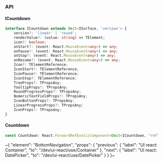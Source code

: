 

### API

#### ICountdown

```ts
interface ICountdown extends Omit<ISurface, 'version'> {
    version?: 'linear' | 'round';
    renderValue?: (value: string) => TElement;
    icon?: boolean;
    onStart?: (event: React.MouseEvent<any>) => any;
    onPause?: (event: React.MouseEvent<any>) => any;
    onStop?: (event: React.MouseEvent<any>) => any;
    onResume?: (event: React.MouseEvent<any>) => any;
    Icon?: TElementReference;
    IconStart?: TElementReference;
    IconPause?: TElementReference;
    IconStop?: TElementReference;
    TreeProps?: TPropsAny;
    TooltipProps?: TPropsAny;
    RoundProgressProps?: TPropsAny;
    NumericTextFieldProps?: TPropsAny;
    IconButtonProps?: TPropsAny;
    LinearProgressProps?: TPropsAny;
    IconProps?: TPropsAny;
}
```

#### Countdown

```ts
const Countdown: React.ForwardRefExoticComponent<Omit<ICountdown, "ref"> & React.RefAttributes<unknown>>;
```


~{
  "element": "BottomNavigation",
  "props": {
    "previous": {
      "label": "UI react: Container",
      "to": "/dev/ui-react/use/Container"
    },
    "next": {
      "label": "UI react: DatePicker",
      "to": "/dev/ui-react/use/DatePicker"
    }
  }
}~
